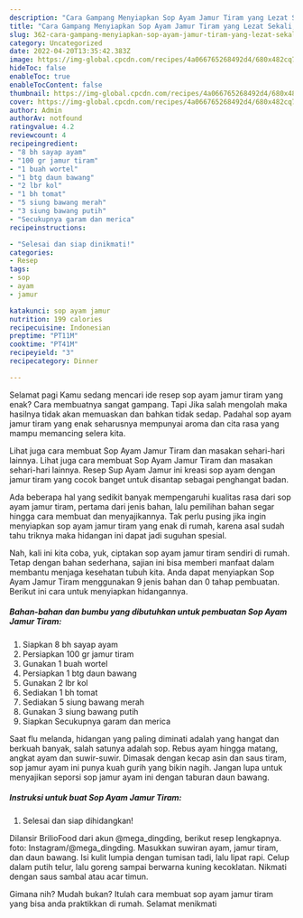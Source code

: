 ```yaml
---
description: "Cara Gampang Menyiapkan Sop Ayam Jamur Tiram yang Lezat Sekali, Buat Buka Puasa Enak Banget"
title: "Cara Gampang Menyiapkan Sop Ayam Jamur Tiram yang Lezat Sekali, Buat Buka Puasa Enak Banget"
slug: 362-cara-gampang-menyiapkan-sop-ayam-jamur-tiram-yang-lezat-sekali-buat-buka-puasa-enak-banget
category: Uncategorized
date: 2022-04-20T13:35:42.383Z
image: https://img-global.cpcdn.com/recipes/4a066765268492d4/680x482cq70/sop-ayam-jamur-tiram-foto-resep-utama.jpg
hideToc: false
enableToc: true
enableTocContent: false
thumbnail: https://img-global.cpcdn.com/recipes/4a066765268492d4/680x482cq70/sop-ayam-jamur-tiram-foto-resep-utama.jpg
cover: https://img-global.cpcdn.com/recipes/4a066765268492d4/680x482cq70/sop-ayam-jamur-tiram-foto-resep-utama.jpg
author: Admin
authorAv: notfound
ratingvalue: 4.2
reviewcount: 4
recipeingredient:
- "8 bh sayap ayam"
- "100 gr jamur tiram"
- "1 buah wortel"
- "1 btg daun bawang"
- "2 lbr kol"
- "1 bh tomat"
- "5 siung bawang merah"
- "3 siung bawang putih"
- "Secukupnya garam dan merica"
recipeinstructions:

- "Selesai dan siap dinikmati!"
categories:
- Resep
tags:
- sop
- ayam
- jamur

katakunci: sop ayam jamur 
nutrition: 199 calories
recipecuisine: Indonesian
preptime: "PT11M"
cooktime: "PT41M"
recipeyield: "3"
recipecategory: Dinner

---
```



Selamat pagi Kamu sedang mencari ide resep sop ayam jamur tiram yang enak? Cara membuatnya sangat gampang. Tapi Jika salah mengolah maka hasilnya tidak akan memuaskan dan bahkan tidak sedap. Padahal sop ayam jamur tiram yang enak seharusnya mempunyai aroma dan cita rasa yang mampu memancing selera kita.


Lihat juga cara membuat Sop Ayam Jamur Tiram dan masakan sehari-hari lainnya. Lihat juga cara membuat Sop Ayam Jamur Tiram dan masakan sehari-hari lainnya. Resep Sup Ayam Jamur ini kreasi sop ayam dengan jamur tiram yang cocok banget untuk disantap sebagai penghangat badan.

Ada beberapa hal yang sedikit banyak mempengaruhi kualitas rasa dari sop ayam jamur tiram, pertama dari jenis bahan, lalu pemilihan bahan segar hingga cara membuat dan menyajikannya. Tak perlu pusing jika ingin menyiapkan sop ayam jamur tiram yang enak di rumah, karena asal sudah tahu triknya maka hidangan ini dapat jadi suguhan spesial.


Nah, kali ini kita coba, yuk, ciptakan sop ayam jamur tiram sendiri di rumah. Tetap dengan bahan sederhana, sajian ini bisa memberi manfaat dalam membantu menjaga kesehatan tubuh kita. Anda dapat menyiapkan Sop Ayam Jamur Tiram menggunakan 9 jenis bahan dan 0 tahap pembuatan. Berikut ini cara untuk menyiapkan hidangannya.

<!--inarticleads1-->

##### Bahan-bahan dan bumbu yang dibutuhkan untuk pembuatan Sop Ayam Jamur Tiram:

1. Siapkan 8 bh sayap ayam
1. Persiapkan 100 gr jamur tiram
1. Gunakan 1 buah wortel
1. Persiapkan 1 btg daun bawang
1. Gunakan 2 lbr kol
1. Sediakan 1 bh tomat
1. Sediakan 5 siung bawang merah
1. Gunakan 3 siung bawang putih
1. Siapkan Secukupnya garam dan merica


Saat flu melanda, hidangan yang paling diminati adalah yang hangat dan berkuah banyak, salah satunya adalah sop. Rebus ayam hingga matang, angkat ayam dan suwir-suwir. Dimasak dengan kecap asin dan saus tiram, sop jamur ayam ini punya kuah gurih yang bikin nagih. Jangan lupa untuk menyajikan seporsi sop jamur ayam ini dengan taburan daun bawang. 

<!--inarticleads2-->

##### Instruksi untuk buat Sop Ayam Jamur Tiram:


1. Selesai dan siap dihidangkan!

Dilansir BrilioFood dari akun @mega_dingding, berikut resep lengkapnya. foto: Instagram/@mega_dingding. Masukkan suwiran ayam, jamur tiram, dan daun bawang. Isi kulit lumpia dengan tumisan tadi, lalu lipat rapi. Celup dalam putih telur, lalu goreng sampai berwarna kuning kecoklatan. Nikmati dengan saus sambal atau acar timun. 

Gimana nih? Mudah bukan? Itulah cara membuat sop ayam jamur tiram yang bisa anda praktikkan di rumah. Selamat menikmati
